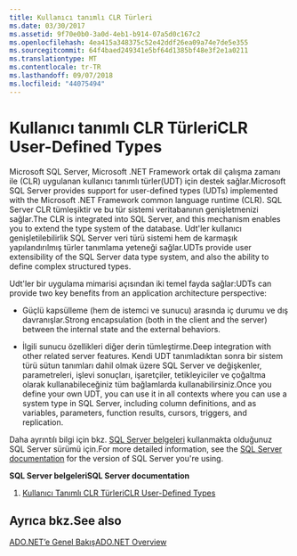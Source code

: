 ```yaml
---
title: Kullanıcı tanımlı CLR Türleri
ms.date: 03/30/2017
ms.assetid: 9f70e0b0-3a0d-4eb1-b914-07a5d0c167c2
ms.openlocfilehash: 4ea415a348375c52e42ddf26ea09a74e7de5e355
ms.sourcegitcommit: 64f4baed249341e5bf64d1385bf48e3f2e1a0211
ms.translationtype: MT
ms.contentlocale: tr-TR
ms.lasthandoff: 09/07/2018
ms.locfileid: "44075494"
---
```

# <a name="clr-user-defined-types"></a><span data-ttu-id="9a50a-102">Kullanıcı tanımlı CLR Türleri</span><span class="sxs-lookup"><span data-stu-id="9a50a-102">CLR User-Defined Types</span></span>
<span data-ttu-id="9a50a-103">Microsoft SQL Server, Microsoft .NET Framework ortak dil çalışma zamanı ile (CLR) uygulanan kullanıcı tanımlı türler(UDT) için destek sağlar.</span><span class="sxs-lookup"><span data-stu-id="9a50a-103">Microsoft SQL Server provides support for user-defined types (UDTs) implemented with the Microsoft .NET Framework common language runtime (CLR).</span></span> <span data-ttu-id="9a50a-104">SQL Server CLR tümleşiktir ve bu tür sistemi veritabanının genişletmenizi sağlar.</span><span class="sxs-lookup"><span data-stu-id="9a50a-104">The CLR is integrated into SQL Server, and this mechanism enables you to extend the type system of the database.</span></span> <span data-ttu-id="9a50a-105">Udt'ler kullanıcı genişletilebilirlik SQL Server veri türü sistemi hem de karmaşık yapılandırılmış türler tanımlama yeteneği sağlar.</span><span class="sxs-lookup"><span data-stu-id="9a50a-105">UDTs provide user extensibility of the SQL Server data type system, and also the ability to define complex structured types.</span></span>  
  
 <span data-ttu-id="9a50a-106">Udt'ler bir uygulama mimarisi açısından iki temel fayda sağlar:</span><span class="sxs-lookup"><span data-stu-id="9a50a-106">UDTs can provide two key benefits from an application architecture perspective:</span></span>  
  
-   <span data-ttu-id="9a50a-107">Güçlü kapsülleme (hem de istemci ve sunucu) arasında iç durumu ve dış davranışlar.</span><span class="sxs-lookup"><span data-stu-id="9a50a-107">Strong encapsulation (both in the client and the server) between the internal state and the external behaviors.</span></span>  
  
-   <span data-ttu-id="9a50a-108">İlgili sunucu özellikleri diğer derin tümleştirme.</span><span class="sxs-lookup"><span data-stu-id="9a50a-108">Deep integration with other related server features.</span></span> <span data-ttu-id="9a50a-109">Kendi UDT tanımladıktan sonra bir sistem türü sütun tanımları dahil olmak üzere SQL Server ve değişkenler, parametreleri, işlevi sonuçları, işaretçiler, tetikleyiciler ve çoğaltma olarak kullanabileceğiniz tüm bağlamlarda kullanabilirsiniz.</span><span class="sxs-lookup"><span data-stu-id="9a50a-109">Once you define your own UDT, you can use it in all contexts where you can use a system type in SQL Server, including column definitions, and as variables, parameters, function results, cursors, triggers, and replication.</span></span>  
  
 <span data-ttu-id="9a50a-110">Daha ayrıntılı bilgi için bkz. [SQL Server belgeleri](/sql) kullanmakta olduğunuz SQL Server sürümü için.</span><span class="sxs-lookup"><span data-stu-id="9a50a-110">For more detailed information, see the [SQL Server documentation](/sql) for the version of SQL Server you're using.</span></span>
  
 <span data-ttu-id="9a50a-111">**SQL Server belgeleri**</span><span class="sxs-lookup"><span data-stu-id="9a50a-111">**SQL Server documentation**</span></span>
  
1. [<span data-ttu-id="9a50a-112">Kullanıcı Tanımlı CLR Türleri</span><span class="sxs-lookup"><span data-stu-id="9a50a-112">CLR User-Defined Types</span></span>](/sql/relational-databases/clr-integration-database-objects-user-defined-types/clr-user-defined-types)  
  
## <a name="see-also"></a><span data-ttu-id="9a50a-113">Ayrıca bkz.</span><span class="sxs-lookup"><span data-stu-id="9a50a-113">See also</span></span>  

[<span data-ttu-id="9a50a-114">ADO.NET’e Genel Bakış</span><span class="sxs-lookup"><span data-stu-id="9a50a-114">ADO.NET Overview</span></span>](../ado-net-overview.md)  